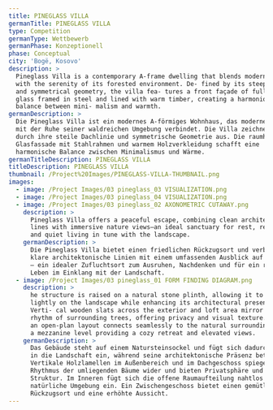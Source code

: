 ```yaml
---
title: PINEGLASS VILLA
germanTitle: PINEGLASS VILLA
type: Competition
germanType: Wettbewerb
germanPhase: Konzeptionell
phase: Conceptual
city: 'Bogë, Kosovo'
description: >
  Pineglass Villa is a contemporary A-frame dwelling that blends modern design
  with the serenity of its forested environment. De- fined by its steep roofline
  and symmetrical geometry, the villa fea- tures a front façade of full-height
  glass framed in steel and lined with warm timber, creating a harmonious
  balance between mini- malism and warmth.
germanDescription: >
  Die Pineglass Villa ist ein modernes A-förmiges Wohnhaus, das modernes Design
  mit der Ruhe seiner waldreichen Umgebung verbindet. Die Villa zeichnet sich
  durch ihre steile Dachlinie und symmetrische Geometrie aus. Die raumhohe
  Glasfassade mit Stahlrahmen und warmem Holzverkleidung schafft eine
  harmonische Balance zwischen Minimalismus und Wärme.
germanTitleDescription: PINEGLASS VILLA
titleDescription: PINEGLASS VILLA
thumbnail: /Project%20Images/PINEGLASS-VILLA-THUMBNAIL.png
images:
  - image: /Project Images/03 pineglass_03 VISUALIZATION.png
  - image: /Project Images/03 pineglass_04 VISUALIZATION.png
  - image: /Project Images/03 pineglass_02 AXONOMETRIC CUTAWAY.png
    description: >
      Pineglass Villa offers a peaceful escape, combining clean architectural
      lines with immersive nature views—an ideal sanctuary for rest, reflection,
      and quiet living in tune with the landscape.
    germanDescription: >
      Die Pineglass Villa bietet einen friedlichen Rückzugsort und verbindet
      klare architektonische Linien mit einem umfassenden Ausblick auf die Natur
      – ein idealer Zufluchtsort zum Ausruhen, Nachdenken und für ein ruhiges
      Leben im Einklang mit der Landschaft.
  - image: /Project Images/03 pineglass_01 FORM FINDING DIAGRAM.png
    description: >
      he structure is raised on a natural stone plinth, allowing it to sit
      lightly on the landscape while enhancing its architectural presence.
      Verti- cal wooden slats across the exterior and loft area mirror the
      rhythm of surrounding trees, offering privacy and visual texture. Inside,
      an open-plan layout connects seamlessly to the natural surroundings, with
      a mezzanine level providing a cozy retreat and elevated views.
    germanDescription: >
      Das Gebäude steht auf einem Natursteinsockel und fügt sich dadurch sanft
      in die Landschaft ein, während seine architektonische Präsenz betont wird.
      Vertikale Holzlamellen im Außenbereich und im Dachgeschoss spiegeln den
      Rhythmus der umliegenden Bäume wider und bieten Privatsphäre und optische
      Struktur. Im Inneren fügt sich die offene Raumaufteilung nahtlos in die
      natürliche Umgebung ein. Ein Zwischengeschoss bietet einen gemütlichen
      Rückzugsort und eine erhöhte Aussicht.
---
```


